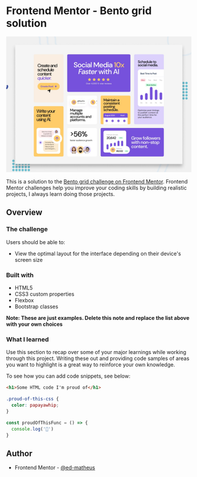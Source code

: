 # Frontend Mentor - Bento grid solution

![Design preview for the Bento grid coding challenge](./preview.jpg)

This is a solution to the [Bento grid challenge on Frontend Mentor](https://www.frontendmentor.io/challenges/bento-grid-RMydElrlOj). Frontend Mentor challenges help you improve your coding skills by building realistic projects, I always learn doing those projects. 

## Overview

### The challenge

Users should be able to:

- View the optimal layout for the interface depending on their device's screen size

### Built with

- HTML5
- CSS3 custom properties
- Flexbox
- Bootstrap classes

**Note: These are just examples. Delete this note and replace the list above with your own choices**

### What I learned

Use this section to recap over some of your major learnings while working through this project. Writing these out and providing code samples of areas you want to highlight is a great way to reinforce your own knowledge.

To see how you can add code snippets, see below:

```html
<h1>Some HTML code I'm proud of</h1>
```
```css
.proud-of-this-css {
  color: papayawhip;
}
```
```js
const proudOfThisFunc = () => {
  console.log('🎉')
}
```

## Author

- Frontend Mentor - [@ed-matheus](https://www.frontendmentor.io/profile/ed-matheus)
